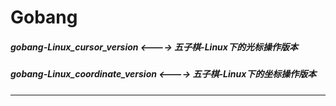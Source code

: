 Gobang
==
##### gobang-Linux_cursor_version   	<---->	五子棋-Linux下的光标操作版本
##### gobang-Linux_coordinate_version	<---->	五子棋-Linux下的坐标操作版本

***

